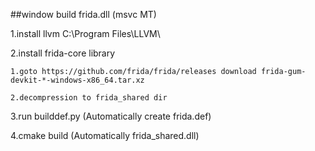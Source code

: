 
##window build frida.dll (msvc MT)

1.install llvm C:\\Program Files\\LLVM\\

2.install frida-core library

    1.goto https://github.com/frida/frida/releases download frida-gum-devkit-*-windows-x86_64.tar.xz

    2.decompression to frida_shared dir

3.run builddef.py (Automatically create frida.def)

4.cmake build (Automatically frida_shared.dll)